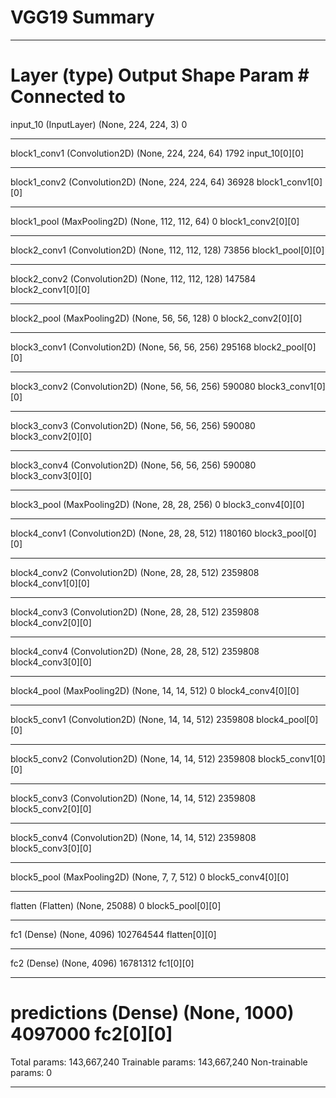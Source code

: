 # VGG19 Summary

____________________________________________________________________________________________________
Layer (type)                     Output Shape          Param #     Connected to                     
====================================================================================================
input_10 (InputLayer)            (None, 224, 224, 3)   0                                            
____________________________________________________________________________________________________
block1_conv1 (Convolution2D)     (None, 224, 224, 64)  1792        input_10[0][0]                   
____________________________________________________________________________________________________
block1_conv2 (Convolution2D)     (None, 224, 224, 64)  36928       block1_conv1[0][0]               
____________________________________________________________________________________________________
block1_pool (MaxPooling2D)       (None, 112, 112, 64)  0           block1_conv2[0][0]               
____________________________________________________________________________________________________
block2_conv1 (Convolution2D)     (None, 112, 112, 128) 73856       block1_pool[0][0]                
____________________________________________________________________________________________________
block2_conv2 (Convolution2D)     (None, 112, 112, 128) 147584      block2_conv1[0][0]               
____________________________________________________________________________________________________
block2_pool (MaxPooling2D)       (None, 56, 56, 128)   0           block2_conv2[0][0]               
____________________________________________________________________________________________________
block3_conv1 (Convolution2D)     (None, 56, 56, 256)   295168      block2_pool[0][0]                
____________________________________________________________________________________________________
block3_conv2 (Convolution2D)     (None, 56, 56, 256)   590080      block3_conv1[0][0]               
____________________________________________________________________________________________________
block3_conv3 (Convolution2D)     (None, 56, 56, 256)   590080      block3_conv2[0][0]               
____________________________________________________________________________________________________
block3_conv4 (Convolution2D)     (None, 56, 56, 256)   590080      block3_conv3[0][0]               
____________________________________________________________________________________________________
block3_pool (MaxPooling2D)       (None, 28, 28, 256)   0           block3_conv4[0][0]               
____________________________________________________________________________________________________
block4_conv1 (Convolution2D)     (None, 28, 28, 512)   1180160     block3_pool[0][0]                
____________________________________________________________________________________________________
block4_conv2 (Convolution2D)     (None, 28, 28, 512)   2359808     block4_conv1[0][0]               
____________________________________________________________________________________________________
block4_conv3 (Convolution2D)     (None, 28, 28, 512)   2359808     block4_conv2[0][0]               
____________________________________________________________________________________________________
block4_conv4 (Convolution2D)     (None, 28, 28, 512)   2359808     block4_conv3[0][0]               
____________________________________________________________________________________________________
block4_pool (MaxPooling2D)       (None, 14, 14, 512)   0           block4_conv4[0][0]               
____________________________________________________________________________________________________
block5_conv1 (Convolution2D)     (None, 14, 14, 512)   2359808     block4_pool[0][0]                
____________________________________________________________________________________________________
block5_conv2 (Convolution2D)     (None, 14, 14, 512)   2359808     block5_conv1[0][0]               
____________________________________________________________________________________________________
block5_conv3 (Convolution2D)     (None, 14, 14, 512)   2359808     block5_conv2[0][0]               
____________________________________________________________________________________________________
block5_conv4 (Convolution2D)     (None, 14, 14, 512)   2359808     block5_conv3[0][0]               
____________________________________________________________________________________________________
block5_pool (MaxPooling2D)       (None, 7, 7, 512)     0           block5_conv4[0][0]               
____________________________________________________________________________________________________
flatten (Flatten)                (None, 25088)         0           block5_pool[0][0]                
____________________________________________________________________________________________________
fc1 (Dense)                      (None, 4096)          102764544   flatten[0][0]                    
____________________________________________________________________________________________________
fc2 (Dense)                      (None, 4096)          16781312    fc1[0][0]                        
____________________________________________________________________________________________________
predictions (Dense)              (None, 1000)          4097000     fc2[0][0]                        
====================================================================================================
Total params: 143,667,240
Trainable params: 143,667,240
Non-trainable params: 0
____________________________________________________________________________________________________